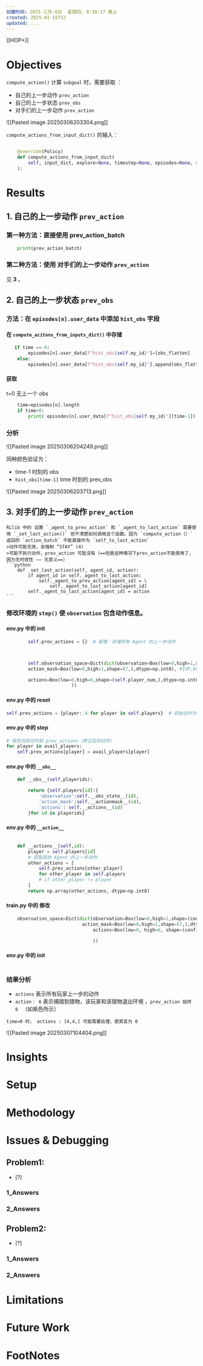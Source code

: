 ```yaml
---
创建时间: 2025-三月-6日  星期四, 8:30:17 晚上
created: 2025-01-15T12
updated: ...
---
```

[[HOP+]]


# Objectives
`compute_action()` 计算 `subgoal` 时，需要获取 ：
- 自己的上一步动作 `prev_action`
- 自己的上一步状态 `prev_obs`
- 对手们的上一步动作 `prev_action`

![[Pasted image 20250306203304.png]]



`compute_actions_from_input_dict()` 的输入： 
```python

    @override(Policy)
    def compute_actions_from_input_dict(
        self, input_dict, explore=None, timestep=None, episodes=None, state_batches=None, **kwargs
    ):
```

# Results

## 1. 自己的上一步动作 `prev_action`
### 第一种方法：直接使用 prev_action_batch
```python
	print(prev_action_batch)
```
### 第二种方法：使用 对手们的上一步动作 `prev_action`
见 **3** 。





## 2. 自己的上一步状态 `prev_obs`

### 方法：在 `episodes[n].user_data` 中添加 `hist_obs` 字段
####  在 `compute_acitons_from_inputs_dict()` 中存储
```python
   if time == 0:
		episodes[n].user_data[f"hist_obs{self.my_id}"]=[obs_flatten]
	else:
		episodes[n].user_data[f"hist_obs{self.my_id}"].append(obs_flatten)
```

#### 获取
t=0 无上一个 obs
```python
	time=episodes[n].length
	if time>0:
		print( episodes[n].user_data[f"hist_obs{self.my_id}"][time-1])
```

### 分析
![[Pasted image 20250306204249.png]]

同种颜色验证为： 
- time-1 时刻的 obs
-  `hist_obs[time-1]`   time 时刻的 prev_obs

![[Pasted image 20250306203713.png]]


## 3. 对手们的上一步动作 `prev_action`
````ad-attention
RLlib 中的 设置 `_agent_to_prev_action` 和 `_agent_to_last_action` 需要使用 `_set_last_action()` 但不清楚如何调用这个函数。因为 `compute_action（）` 返回的 `action_batch` 不能直接作为 `self_to_last_action`
>动作可能无效，会强制 “STAY” (4)
>可能不执行动作，prev_action 可能没有（==但是这种情况下prev_action不能使用了，因为无时效性 —— 无意义==）
```python
    def _set_last_action(self, agent_id, action):
        if agent_id in self._agent_to_last_action:
            self._agent_to_prev_action[agent_id] = \
                self._agent_to_last_action[agent_id]
        self._agent_to_last_action[agent_id] = action
```

````

### 修改环境的 `step()` 使 `observation` 包含动作信息。

#### env.py 中的 init 
```python
        self.prev_actions = {}  # 新增：存储所有 Agent 的上一步动作



		self.observation_space=Dict(dict(observation=Box(low=0,high=1,shape=(self.height,self.width,self.player_num+3),dtype=np.int8),
		action_mask=Box(low=0,high=1,shape=(7,),dtype=np.int8), #{UP,DOWN,LEFT,RIGHT,STAY,STAG,HARE}

		actions=Box(low=0,high=6,shape=(self.player_num,),dtype=np.int8)#### add actions
						))
```


#### env.py 中的 reset
```python
self.prev_actions = {player: 4 for player in self.players}  # 初始动作为 STAY (4)

```



#### env.py 中的 step
```python
# 保存当前动作到 prev_actions（修正后的动作）
for player in avail_players:
	self.prev_actions[player] = avail_players[player]

```

#### env.py 中的 `__obs__`
```python
    def __obs__(self,playerids):

        return {self.players[id]:{
            'observation':self.__obs_state__(id),
            'action_mask':self.__actionmask__(id),
            'actions': self.__actions__(id)
        }for id in playerids}

```

#### env.py 中的 `__action__`
```python

    def __actions__(self,id):
        player = self.players[id]
        # 获取其他 Agent 的上一步动作
        other_actions = [
            self.prev_actions[other_player]
            for other_player in self.players
            # if other_player != player
        ]
        return np.array(other_actions, dtype=np.int8)
```

#### train.py 中的 修改
```python
    observation_space=Dict(dict(observation=Box(low=0,high=1,shape=(config['env_config']["world_height"],config['env_config']["world_width"],config['env_config']["player_num"]+3),dtype=np.int8),
                            action_mask=Box(low=0,high=1,shape=(7,),dtype=np.int8), #{UP,DOWN,LEFT,RIGHT,STAY,STAG,HARE}
                                actions=Box(low=0, high=6, shape=(config['env_config']["player_num"],), dtype=np.int8)  #### add actions

                                ))
```

#### env.py 中的 init
```python

```



### 结果分析
- `actions` 表示所有玩家上一步的动作
- `action： 6` 表示捕猎到猎物，该玩家和该猎物退出环境 ，`prev_action 始终 6 ` （如紫色所示）

```ad-warning
time=0 时， actions : [4,4,] 可能需要处理，使其变为 0 
```

![[Pasted image 20250307104404.png]]


# Insights
# Setup
# Methodology
# Issues & Debugging

## Problem1: 
- [?] 

### 1_Answers


### 2_Answers



## Problem2: 
- [?] 

### 1_Answers


### 2_Answers



# Limitations
# Future Work
# FootNotes